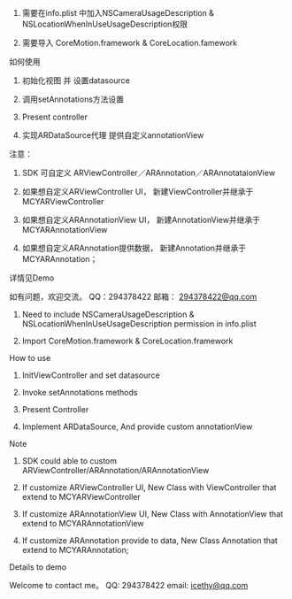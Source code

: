 
1. 需要在info.plist 中加入NSCameraUsageDescription & NSLocationWhenInUseUsageDescription权限

2. 需要导入 CoreMotion.framework & CoreLocation.famework

如何使用

1. 初始化视图 并 设置datasource

2. 调用setAnnotations方法设置

3. Present controller

4. 实现ARDataSource代理 提供自定义annotationView

注意： 

1. SDK 可自定义 ARViewController／ARAnnotation／ARAnnotataionView

2. 如果想自定义ARViewController UI， 新建ViewController并继承于MCYARViewController

3. 如果想自定义ARAnnotationView UI， 新建AnnotationView并继承于MCYARAnnotationView

4. 如果想自定义ARAnnotation提供数据， 新建Annotation并继承于MCYARAnnotation；

详情见Demo 

如有问题，欢迎交流。 QQ：294378422 邮箱： 294378422@qq.com




1. Need to include NSCameraUsageDescription & NSLocationWhenInUseUsageDescription permission in info.plist

2. Import CoreMotion.framework & CoreLocation.framework

How to use

1. InitViewController and set datasource

2. Invoke setAnnotations methods

3. Present Controller

4. Implement ARDataSource, And provide custom annotationView

Note

1. SDK could able to custom ARViewController/ARAnnotation/ARAnnotationView

2. If customize ARViewController UI, New Class with ViewController that extend to MCYARViewController

3. If customize ARAnnotationView UI, New Class with AnnotationView that extend to MCYARAnnotationView

4. If customize ARAnnotation provide to data, New Class Annotation that extend to MCYARAnnotation;

Details to demo

Welcome to contact me。 QQ: 294378422 email: icethy@qq.com

